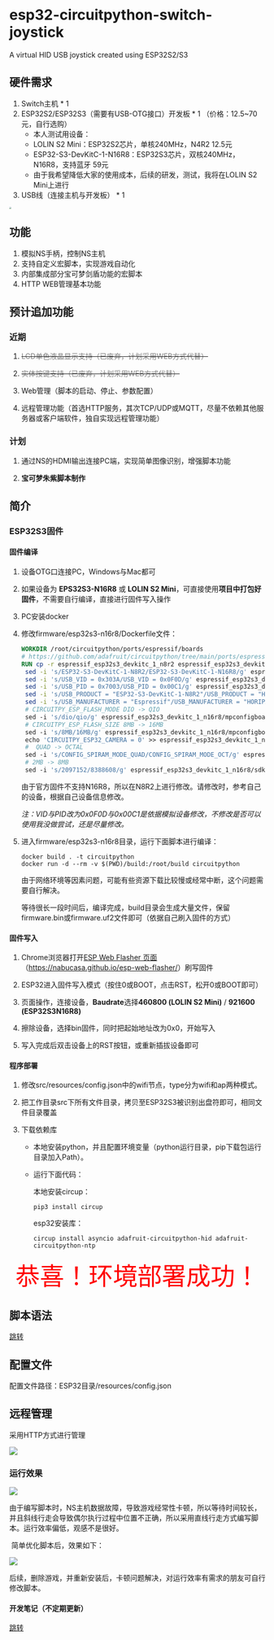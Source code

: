# esp32-circuitpython-switch-joystick

A virtual HID USB joystick created using ESP32S2/S3

## 硬件需求

1. Switch主机 * 1
2. ESP32S2/ESP32S3（需要有USB-OTG接口）开发板 * 1  （价格：12.5~70元，自行选购）
   - 本人测试用设备：
   - LOLIN S2 Mini：ESP32S2芯片，单核240MHz，N4R2    12.5元
   - ESP32-S3-DevKitC-1-N16R8：ESP32S3芯片，双核240MHz，N16R8，支持蓝牙    59元
   - 由于我希望降低大家的使用成本，后续的研发，测试，我将在LOLIN S2 Mini上进行
3. USB线（连接主机与开发板） * 1

<img src="imgs/devices.jpg" style="zoom: 25%;" />

## 功能

1. 模拟NS手柄，控制NS主机
2. 支持自定义宏脚本，实现游戏自动化
3. 内部集成部分宝可梦剑盾功能的宏脚本
4. HTTP WEB管理基本功能

## 预计追加功能

### 近期

1. ~~<font color=grey>LCD单色液晶显示支持（已废弃，计划采用WEB方式代替）</font>~~

2. ~~<font color=grey>实体按键支持（已废弃，计划采用WEB方式代替）</font>~~

3. Web管理（脚本的启动、停止、参数配置）

4. 远程管理功能（首选HTTP服务，其次TCP/UDP或MQTT，尽量不依赖其他服务器或客户端软件，独自实现远程管理功能）

### 计划

1. 通过NS的HDMI输出连接PC端，实现简单图像识别，增强脚本功能

2. **宝可梦朱紫脚本制作**

## 简介

### ESP32S3固件

#### 固件编译

1. 设备OTG口连接PC，Windows与Mac都可

2. 如果设备为 **EPS32S3-N16R8** 或 **LOLIN S2 Mini**，可直接使用**项目中打包好固件**，不需要自行编译，直接进行固件写入操作

3. PC安装docker

4. 修改firmware/esp32s3-n16r8/Dockerfile文件：

   ```dockerfile
   WORKDIR /root/circuitpython/ports/espressif/boards
   # https://github.com/adafruit/circuitpython/tree/main/ports/espressif/boards/espressif_esp32s3_devkitc_1_n8r2
   RUN cp -r espressif_esp32s3_devkitc_1_n8r2 espressif_esp32s3_devkitc_1_n16r8 && \
    sed -i 's/ESP32-S3-DevKitC-1-N8R2/ESP32-S3-DevKitC-1-N16R8/g' espressif_esp32s3_devkitc_1_n16r8/mpconfigboard.h && \
    sed -i 's/USB_VID = 0x303A/USB_VID = 0x0F0D/g' espressif_esp32s3_devkitc_1_n16r8/mpconfigboard.mk && \
    sed -i 's/USB_PID = 0x7003/USB_PID = 0x00C1/g' espressif_esp32s3_devkitc_1_n16r8/mpconfigboard.mk && \
    sed -i 's/USB_PRODUCT = "ESP32-S3-DevKitC-1-N8R2"/USB_PRODUCT = "HORI CO.,LTD."/g' espressif_esp32s3_devkitc_1_n16r8/mpconfigboard.mk && \
    sed -i 's/USB_MANUFACTURER = "Espressif"/USB_MANUFACTURER = "HORIPAD S"/g' espressif_esp32s3_devkitc_1_n16r8/mpconfigboard.mk && \
    # CIRCUITPY_ESP_FLASH_MODE DIO -> QIO
    sed -i 's/dio/qio/g' espressif_esp32s3_devkitc_1_n16r8/mpconfigboard.mk && \
    # CIRCUITPY_ESP_FLASH_SIZE 8MB -> 16MB
    sed -i 's/8MB/16MB/g' espressif_esp32s3_devkitc_1_n16r8/mpconfigboard.mk && \
    echo 'CIRCUITPY_ESP32_CAMERA = 0' >> espressif_esp32s3_devkitc_1_n16r8/mpconfigboard.mk && \
    #  QUAD -> OCTAL
    sed -i 's/CONFIG_SPIRAM_MODE_QUAD/CONFIG_SPIRAM_MODE_OCT/g' espressif_esp32s3_devkitc_1_n16r8/sdkconfig && \
    # 2MB -> 8MB
    sed -i 's/2097152/8388608/g' espressif_esp32s3_devkitc_1_n16r8/sdkconfig
   ```

   由于官方固件不支持N16R8，所以在N8R2上进行修改。请修改时，参考自己的设备，根据自己设备信息修改。

   *注：VID与PID改为0x0F0D与0x00C1是依据模拟设备修改，不修改是否可以使用我没做尝试，还是尽量修改。*

5. 进入firmware/esp32s3-n16r8目录，运行下面脚本进行编译：

   ```shell
   docker build . -t circuitpython
   docker run -d --rm -v $(PWD)/build:/root/build circuitpython
   ```

   由于网络环境等因素问题，可能有些资源下载比较慢或经常中断，这个问题需要自行解决。

   等待很长一段时间后，编译完成，build目录会生成大量文件，保留firmware.bin或firmware.uf2文件即可（依据自己刷入固件的方式）

#### 固件写入

1. Chrome浏览器打开[ESP Web Flasher 页面](https://nabucasa.github.io/esp-web-flasher/)（<https://nabucasa.github.io/esp-web-flasher/>）刷写固件

2. ESP32进入固件写入模式（按住0或BOOT，点击RST，松开0或BOOT即可）

3. 页面操作，连接设备，**Baudrate**选择**460800 (LOLIN S2 Mini)** / **921600 (ESP32S3N16R8)**

4. 擦除设备，选择bin固件，同时把起始地址改为0x0，开始写入

5. 写入完成后双击设备上的RST按钮，或重新插拔设备即可

#### 程序部署

1. 修改src/resources/config.json中的wifi节点，type分为wifi和ap两种模式。

2. 把工作目录src下所有文件目录，拷贝至ESP32S3被识别出盘符即可，相同文件目录覆盖

3. 下载依赖库

   - 本地安装python，并且配置环境变量（python运行目录，pip下载包运行目录加入Path）。

   - 运行下面代码：

     本地安装circup：

     ```
     pip3 install circup
     ```

     esp32安装库：

     ```
     circup install asyncio adafruit-circuitpython-hid adafruit-circuitpython-ntp
     ```

<center><font color=red size=72>恭喜！环境部署成功！</font></center>

## 脚本语法

[跳转](./SCRIPTS.md)

## 配置文件

配置文件路径：ESP32目录/resources/config.json

## 远程管理

采用HTTP方式进行管理

<img src="imgs/http.png"/>

### 运行效果

<img src="imgs/registeel.webp"/>

​        由于编写脚本时，NS主机数据故障，导致游戏经常性卡顿，所以等待时间较长，并且斜线行走会导致偶尔执行过程中位置不正确，所以采用直线行走方式编写脚本。运行效率偏低，观感不是很好。

​        简单优化脚本后，效果如下：

<img src="imgs/registeel2.webp"/>

​        后续，删除游戏，并重新安装后，卡顿问题解决，对运行效率有需求的朋友可自行修改脚本。

#### 开发笔记（不定期更新）

[跳转](./NOTE.md)
